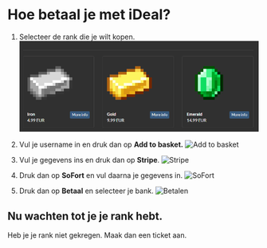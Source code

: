 # Hoe betaal je met iDeal?

 1. Selecteer de rank die je wilt kopen.
![](../static/ideal1.png)
 2. Vul je username in en druk dan op **Add to basket.**
 ![Add to basket](https://files.gitbook.com/v0/b/gitbook-x-prod.appspot.com/o/spaces/ZWTv1nMbCpjV6IrItxJO/uploads/NVDTCSzJPVvmeTy4ptVc/image.png?alt=media&token=300c0bb1-609d-490b-bef8-1db25d6b03b7)
 3. Vul je gegevens ins en druk dan op **Stripe**.
 ![Stripe](https://files.gitbook.com/v0/b/gitbook-x-prod.appspot.com/o/spaces/ZWTv1nMbCpjV6IrItxJO/uploads/YnB8oJQEQ19dwU97D5KA/image.png?alt=media&token=56306826-5aea-49b7-8237-425576e730f5)
 
 4. Druk dan op **SoFort** en vul daarna je gegevens in.
 ![SoFort](https://files.gitbook.com/v0/b/gitbook-x-prod.appspot.com/o/spaces/ZWTv1nMbCpjV6IrItxJO/uploads/PPqxlLnSKl8qW5uAyBA9/image.png?alt=media&token=b3f72d6c-9efa-42ad-8ffe-e0e8ca46e3ec)
 5. Druk dan op **Betaal** en selecteer je bank.
 ![Betalen](https://files.gitbook.com/v0/b/gitbook-x-prod.appspot.com/o/spaces/ZWTv1nMbCpjV6IrItxJO/uploads/20ytLsOczA6cuiTrC3Yg/image.png?alt=media&token=6132f458-60bc-46b1-bc0a-eac2465711bf)

## Nu wachten tot je je rank hebt.
Heb je je rank niet gekregen.
Maak dan een ticket aan.
